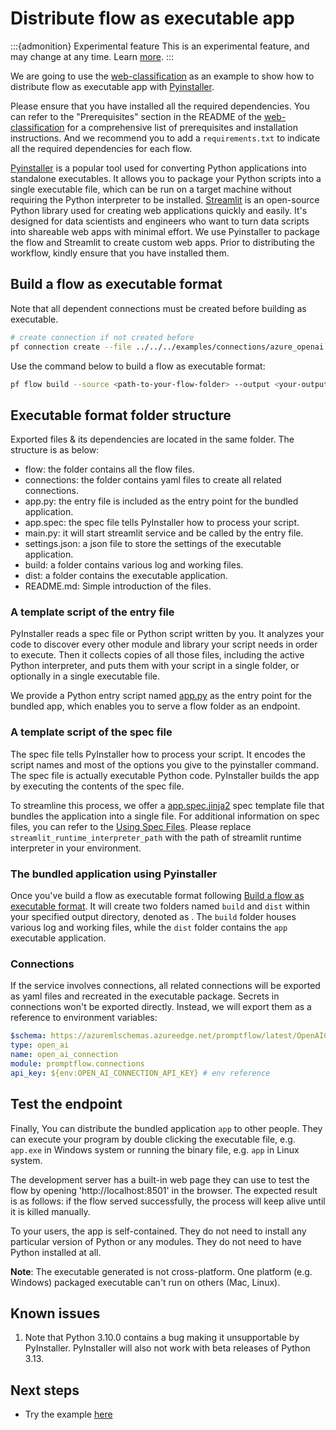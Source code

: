 # Distribute flow as executable app
:::{admonition} Experimental feature
This is an experimental feature, and may change at any time. Learn [more](../faq.md#stable-vs-experimental).
:::

We are going to use the [web-classification](https://github.com/microsoft/promptflow/tree/main/examples/flows/standard/web-classification/) as
an example to show how to distribute flow as executable app with [Pyinstaller](https://pyinstaller.org/en/stable/requirements.html#).


Please ensure that you have installed all the required dependencies. You can refer to the "Prerequisites" section in the README of the [web-classification](https://github.com/microsoft/promptflow/tree/main/examples/flows/standard/web-classification/) for a comprehensive list of prerequisites and installation instructions. And we recommend you to add a `requirements.txt` to indicate all the required dependencies for each flow. 

[Pyinstaller](https://pyinstaller.org/en/stable/installation.html) is a popular tool used for converting Python applications into standalone executables. It allows you to package your Python scripts into a single executable file, which can be run on a target machine without requiring the Python interpreter to be installed.
[Streamlit](https://docs.streamlit.io/library/get-started) is an open-source Python library used for creating web applications quickly and easily. It's designed for data scientists and engineers who want to turn data scripts into shareable web apps with minimal effort.
We use Pyinstaller to package the flow and Streamlit to create custom web apps. Prior to distributing the workflow, kindly ensure that you have installed them.


## Build a flow as executable format
Note that all dependent connections must be created before building as executable.
```bash
# create connection if not created before
pf connection create --file ../../../examples/connections/azure_openai.yml --set api_key=<your_api_key> api_base=<your_api_base> --name open_ai_connection
```

Use the command below to build a flow as executable format:
```bash
pf flow build --source <path-to-your-flow-folder> --output <your-output-dir> --format executable
```

## Executable format folder structure

Exported files & its dependencies are located in the same folder. The structure is as below:
- flow: the folder contains all the flow files.
- connections: the folder contains yaml files to create all related connections.
- app.py: the entry file is included as the entry point for the bundled application.
- app.spec: the spec file tells PyInstaller how to process your script.
- main.py: it will start streamlit service and be called by the entry file.
- settings.json: a json file to store the settings of the executable application.
- build: a folder contains various log and working files.
- dist: a folder contains the executable application.
- README.md: Simple introduction of the files.


### A template script of the entry file
PyInstaller reads a spec file or Python script written by you. It analyzes your code to discover every other module and library your script needs in order to execute. Then it collects copies of all those files, including the active Python interpreter, and puts them with your script in a single folder, or optionally in a single executable file. 

We provide a Python entry script named [app.py](https://github.com/microsoft/promptflow/blob/main/src/promptflow-devkit/promptflow/_sdk/data/executable/app.py) as the entry point for the bundled app, which enables you to serve a flow folder as an endpoint.


### A template script of the spec file
The spec file tells PyInstaller how to process your script. It encodes the script names and most of the options you give to the pyinstaller command. The spec file is actually executable Python code. PyInstaller builds the app by executing the contents of the spec file.

To streamline this process, we offer a [app.spec.jinja2](https://github.com/microsoft/promptflow/blob/main/src/promptflow-devkit/promptflow/_sdk/data/executable/app.spec.jinja2) spec template file that bundles the application into a single file. For additional information on spec files, you can refer to the [Using Spec Files](https://pyinstaller.org/en/stable/spec-files.html). Please replace `streamlit_runtime_interpreter_path` with the path of streamlit runtime interpreter in your environment.


### The bundled application using Pyinstaller
Once you've build a flow as executable format following [Build a flow as executable format](#build-a-flow-as-executable-format).
It will create two folders named `build` and `dist` within your specified output directory, denoted as <your-output-dir>. The `build` folder houses various log and working files, while the `dist` folder contains the `app` executable application.

### Connections
If the service involves connections, all related connections will be exported as yaml files and recreated in the executable package.
Secrets in connections won't be exported directly. Instead, we will export them as a reference to environment variables:
```yaml
$schema: https://azuremlschemas.azureedge.net/promptflow/latest/OpenAIConnection.schema.json
type: open_ai
name: open_ai_connection
module: promptflow.connections
api_key: ${env:OPEN_AI_CONNECTION_API_KEY} # env reference
```

## Test the endpoint
Finally, You can distribute the bundled application `app` to other people. They can execute your program by double clicking the executable file, e.g. `app.exe` in Windows system or running the binary file, e.g. `app` in Linux system. 

The development server has a built-in web page they can use to test the flow by opening 'http://localhost:8501' in the browser. The expected result is as follows: if the flow served successfully, the process will keep alive until it is killed manually.

To your users, the app is self-contained. They do not need to install any particular version of Python or any modules. They do not need to have Python installed at all.

**Note**: The executable generated is not cross-platform. One platform (e.g. Windows) packaged executable can't run on others (Mac, Linux). 


## Known issues
1. Note that Python 3.10.0 contains a bug making it unsupportable by PyInstaller. PyInstaller will also not work with beta releases of Python 3.13.

## Next steps
- Try the example [here](https://github.com/microsoft/promptflow/tree/main/examples/tutorials/flow-deploy/distribute-flow-as-executable-app)